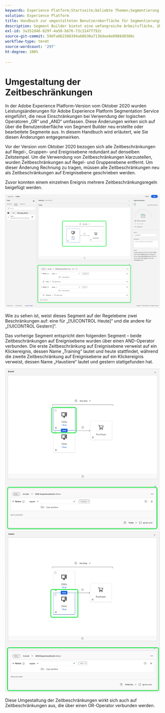 ```yaml
---
keywords: Experience Platform;Startseite;beliebte Themen;Segmentierung;segmentierung;Segment Builder;segment builder
solution: Experience Platform
title: Handbuch zur umgestalteten Benutzeroberfläche für Segmentierungszeitbeschränkungen
description: Segment Builder bietet eine umfangreiche Arbeitsfläche, über die Sie mit Profildatenelementen interagieren können. Der Arbeitsbereich bietet intuitive Steuerelemente zum Erstellen und Bearbeiten von Regeln, z. B. Drag-and-Drop-Kacheln, die zur Darstellung von Dateneigenschaften dienen.
exl-id: 3a352d46-829f-4a58-b676-73c3147f792c
source-git-commit: 59dfa862388394a68630a7136dee8e8988d0368c
workflow-type: tm+mt
source-wordcount: '297'
ht-degree: 100%

---
```


# Umgestaltung der Zeitbeschränkungen

In der Adobe Experience Platform-Version vom Oktober 2020 wurden Leistungsänderungen für Adobe Experience Platform Segmentation Service eingeführt, die neue Einschränkungen bei Verwendung der logischen Operatoren „OR“ und „AND“ umfassen. Diese Änderungen wirken sich auf über die Benutzeroberfläche von Segment Builder neu erstellte oder bearbeitete Segmente aus. In diesem Handbuch wird erläutert, wie Sie diesen Änderungen entgegenwirken.

Vor der Version vom Oktober 2020 bezogen sich alle Zeitbeschränkungen auf Regel-, Gruppen- und Ereignisebene redundant auf denselben Zeitstempel. Um die Verwendung von Zeitbeschränkungen klarzustellen, wurden Zeitbeschränkungen auf Regel- und Gruppenebene entfernt. Um dieser Änderung Rechnung zu tragen, müssen alle Zeitbeschränkungen neu als Zeitbeschränkungen auf Ereignisebene geschrieben werden.

Zuvor konnten einem einzelnen Ereignis mehrere Zeitbeschränkungsregeln beigefügt werden.

![Der frühere Stil von Zeitbeschränkungen ist in Segment Builder hervorgehoben.](../images/ui/segment-refactoring/former-time-constraint.png)

Wie zu sehen ist, weist dieses Segment auf der Regelebene zwei Beschränkungen auf: eine für „[!UICONTROL Heute]“ und die andere für „[!UICONTROL Gestern]“.

Das vorherige Segment entspricht dem folgenden Segment – beide Zeitbeschränkungen auf Ereignisebene wurden über einen AND-Operator verbunden. Die erste Zeitbeschränkung auf Ereignisebene verweist auf ein Klickereignis, dessen Name „Training“ lautet und heute stattfindet, während die zweite Zeitbeschränkung auf Ereignisebene auf ein Klickereignis verweist, dessen Name „Haustiere“ lautet und gestern stattgefunden hat.

![Der neue Stil von Zeitbeschränkungen ist in Segment Builder hervorgehoben.](../images/ui/segment-refactoring/time-constraint-1.png) ![Der neue Stil von Zeitbeschränkungen ist in Segment Builder hervorgehoben.](../images/ui/segment-refactoring/time-constraint-2.png)

Diese Umgestaltung der Zeitbeschränkungen wirkt sich auch auf Zeitbeschränkungen aus, die über einen OR-Operator verbunden werden.
